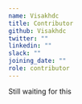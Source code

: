 ```yaml
---
name: Visakhdc
title: Contributor
github: Visakhdc
twitter: ""
linkedin: ""
slack: ""
joining_date: ""
role: contributor
---
```


Still waiting for this
